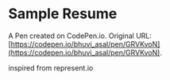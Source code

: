 # Sample Resume

A Pen created on CodePen.io. Original URL: [https://codepen.io/bhuvi_asal/pen/GRVKvoN](https://codepen.io/bhuvi_asal/pen/GRVKvoN).

inspired from represent.io